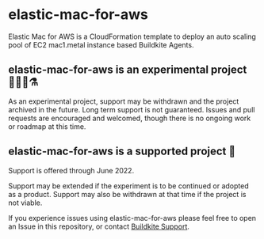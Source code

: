 # elastic-mac-for-aws

Elastic Mac for AWS is a CloudFormation template to deploy an auto
scaling pool of EC2 mac1.metal instance based Buildkite Agents.

## elastic-mac-for-aws is an experimental project 🧑‍🔬🧪⚗️

As an experimental project, support may be withdrawn and the project archived in
the future. Long term support is not guaranteed. Issues and pull requests are
encouraged and welcomed, though there is no ongoing work or roadmap at this
time.

## elastic-mac-for-aws is a supported project 📅

Support is offered through June 2022.

Support may be extended if the experiment is to be continued or adopted as a
product. Support may also be withdrawn at that time if the project is not
viable.

If you experience issues using elastic-mac-for-aws please feel free to open an
Issue in this repository, or contact [Buildkite Support](https://buildkite.com/support).
